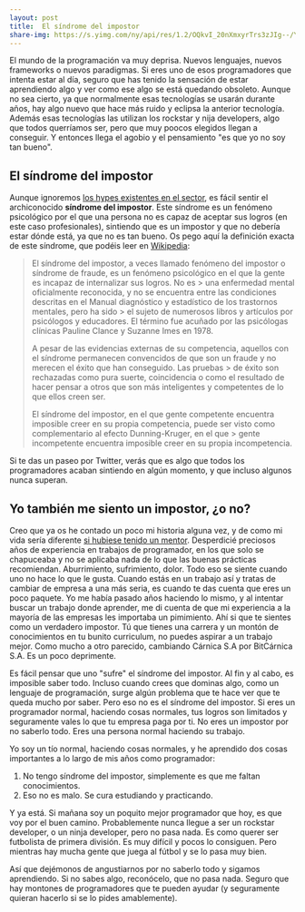 ```yaml
---
layout: post
title:  El síndrome del impostor
share-img: https://s.yimg.com/ny/api/res/1.2/OQkvI_20nXmxyrTrs3zJIg--/YXBwaWQ9aGlnaGxhbmRlcjtzbT0xO3c9NzIwO2g9NDgwO2lsPXBsYW5l/http://listings.zenfs.com/en-US/cms/autos/Boldride/Ghostbusters-Ecto-1-2.jpg
---
```




El mundo de la programación va muy deprisa. Nuevos lenguajes, nuevos frameworks o nuevos paradigmas. Si eres uno de esos programadores que intenta estar al día, seguro que has tenido la sensación de estar aprendiendo algo y ver como ese algo se está quedando obsoleto. Aunque no sea cierto, ya que normalmente esas tecnologías se usarán durante años, hay algo nuevo que hace más ruido y eclipsa la anterior tecnología. Además esas tecnologías las utilizan los rockstar y nija developers, algo que todos querríamos ser, pero que muy poocos elegidos llegan a conseguir. Y entonces llega el agobio y el pensamiento "es que yo no soy tan bueno".


## El síndrome del impostor

Aunque ignoremos [los hypes existentes en el sector](http://charlascylon.com/2016-11-07-los-hypes-la-especializaci%C3%B3n-y-que-aprender), es fácil sentir el archiconocido **síndrome del impostor**. Este síndrome es un fenómeno psicológico por el que una persona no es capaz de aceptar sus logros (en este caso profesionales), sintiendo que es un impostor y que no debería estar dónde está, ya que no es tan bueno. Os pego aquí la definición exacta de este síndrome, que podéis leer en [Wikipedia](https://es.wikipedia.org/wiki/S%C3%ADndrome_del_impostor):

> El síndrome del impostor, a veces llamado fenómeno del impostor o síndrome de fraude, es un fenómeno psicológico en el que la gente es incapaz de internalizar sus logros. No es > una enfermedad mental oficialmente reconocida, y no se encuentra entre las condiciones descritas en el Manual diagnóstico y estadístico de los trastornos mentales, pero ha sido > el sujeto de numerosos libros y artículos por psicólogos y educadores. El término fue acuñado por las psicólogas clínicas Pauline Clance y Suzanne Imes en 1978.
>
> A pesar de las evidencias externas de su competencia, aquellos con el síndrome permanecen convencidos de que son un fraude y no merecen el éxito que han conseguido. Las pruebas > de éxito son rechazadas como pura suerte, coincidencia o como el resultado de hacer pensar a otros que son más inteligentes y competentes de lo que ellos creen ser.
>
> El síndrome del impostor, en el que gente competente encuentra imposible creer en su propia competencia, puede ser visto como complementario al efecto Dunning-Kruger, en el que > gente incompetente encuentra imposible creer en su propia incompetencia.

Si te das un paseo por Twitter, verás que es algo que todos los programadores acaban sintiendo en algún momento, y que incluso algunos nunca superan.


## Yo también me siento un impostor, ¿o no?

Creo que ya os he contado un poco mi historia alguna vez, y de como mi vida sería diferente [si hubiese tenido un mentor](http://charlascylon.com/2016-12-14-ojala-hubiese-tenido-un-mentor). Desperdicié preciosos años de experiencia en trabajos de programador, en los que solo se chapuceaba y no se aplicaba nada de lo que las buenas prácticas recomiendan. Aburrimiento, sufrimiento, dolor. Todo eso se siente cuando uno no hace lo que le gusta. Cuando estás en un trabajo así y tratas de cambiar de empresa a una más seria, es cuando te das cuenta que eres un poco paquete. Yo me había pasado años haciendo lo mismo, y al intentar buscar un trabajo donde aprender, me di cuenta de que mi experiencia a la mayoría de las empresas les importaba un pimimiento. Ahí si que te sientes como un verdadero impostor. Tú que tienes una carrera y un montón de conocimientos en tu bunito curriculum, no puedes aspirar a un trabajo mejor. Como mucho a otro parecido, cambiando Cárnica S.A por BitCárnica S.A. Es un poco deprimente. 


Es fácil pensar que uno "sufre" el síndrome del impostor. Al fin y al cabo, es imposible saber todo. Incluso cuando crees que dominas algo, como un lenguaje de programación, surge algún problema que te hace ver que te queda mucho por saber. Pero eso no es el síndrome del impostor. Si eres un programador normal, haciendo cosas normales, tus logros son limitados y seguramente vales lo que tu empresa paga por ti. No eres un impostor por no saberlo todo. Eres una persona normal haciendo su trabajo.

Yo soy un tío normal, haciendo cosas normales, y he aprendido dos cosas importantes a lo largo de mis años como programador:

1. No tengo síndrome del impostor, simplemente es que me faltan conocimientos.
2. Eso no es malo. Se cura estudiando y practicando.

Y ya está. Si mañana soy un poquito mejor programador que hoy, es que voy por el buen camino. Probablemente nunca llegue a ser un rockstar developer, o un ninja developer, pero no pasa nada. Es como querer ser futbolista de primera división. Es muy difícil y pocos lo consiguen. Pero mientras hay mucha gente que juega al fútbol y se lo pasa muy bien. 

Así que dejémonos de angustiarnos por no saberlo todo y sigamos aprendiendo. Si no sabes algo, reconócelo, que no pasa nada. Seguro que hay montones de programadores que te pueden ayudar (y seguramente quieran hacerlo si se lo pides amablemente). 




